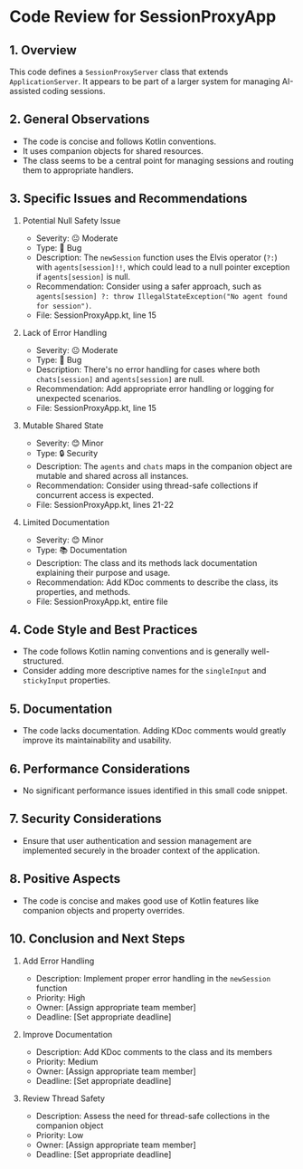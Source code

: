 # Code Review for SessionProxyApp

## 1. Overview

This code defines a `SessionProxyServer` class that extends `ApplicationServer`. It appears to be part of a larger system for managing AI-assisted coding sessions.

## 2. General Observations

- The code is concise and follows Kotlin conventions.
- It uses companion objects for shared resources.
- The class seems to be a central point for managing sessions and routing them to appropriate handlers.

## 3. Specific Issues and Recommendations

1. Potential Null Safety Issue
   - Severity: 😐 Moderate
   - Type: 🐛 Bug
   - Description: The `newSession` function uses the Elvis operator (`?:`) with `agents[session]!!`, which could lead to a null pointer exception if `agents[session]` is null.
   - Recommendation: Consider using a safer approach, such as `agents[session] ?: throw IllegalStateException("No agent found for session")`.
   - File: SessionProxyApp.kt, line 15

2. Lack of Error Handling
   - Severity: 😐 Moderate
   - Type: 🐛 Bug
   - Description: There's no error handling for cases where both `chats[session]` and `agents[session]` are null.
   - Recommendation: Add appropriate error handling or logging for unexpected scenarios.
   - File: SessionProxyApp.kt, line 15

3. Mutable Shared State
   - Severity: 😊 Minor
   - Type: 🔒 Security
   - Description: The `agents` and `chats` maps in the companion object are mutable and shared across all instances.
   - Recommendation: Consider using thread-safe collections if concurrent access is expected.
   - File: SessionProxyApp.kt, lines 21-22

4. Limited Documentation
   - Severity: 😊 Minor
   - Type: 📚 Documentation
   - Description: The class and its methods lack documentation explaining their purpose and usage.
   - Recommendation: Add KDoc comments to describe the class, its properties, and methods.
   - File: SessionProxyApp.kt, entire file

## 4. Code Style and Best Practices

- The code follows Kotlin naming conventions and is generally well-structured.
- Consider adding more descriptive names for the `singleInput` and `stickyInput` properties.

## 5. Documentation

- The code lacks documentation. Adding KDoc comments would greatly improve its maintainability and usability.

## 6. Performance Considerations

- No significant performance issues identified in this small code snippet.

## 7. Security Considerations

- Ensure that user authentication and session management are implemented securely in the broader context of the application.

## 8. Positive Aspects

- The code is concise and makes good use of Kotlin features like companion objects and property overrides.

## 10. Conclusion and Next Steps

1. Add Error Handling
   - Description: Implement proper error handling in the `newSession` function
   - Priority: High
   - Owner: [Assign appropriate team member]
   - Deadline: [Set appropriate deadline]

2. Improve Documentation
   - Description: Add KDoc comments to the class and its members
   - Priority: Medium
   - Owner: [Assign appropriate team member]
   - Deadline: [Set appropriate deadline]

3. Review Thread Safety
   - Description: Assess the need for thread-safe collections in the companion object
   - Priority: Low
   - Owner: [Assign appropriate team member]
   - Deadline: [Set appropriate deadline]
